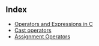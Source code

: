 
## Index
- [Operators and Expressions in C](./operators-&-expressions-in-C.md)
- [Cast operators](https://github.com/Eswari-Priya/winter-of-contributing/blob/C_CPP/C_CPP/Fundamentals/Operators%20%26%20Expressions/cast_operators.md)
- [Assignment Operators](https://github.com/girlscript/winter-of-contributing/blob/ce51e2f0236c795f2da26052b649edff9ebee8b4/C_CPP/Fundamentals/Operators%20%26%20Expressions/Assignment%20operator%20in%20C%2B%2B.md) 
